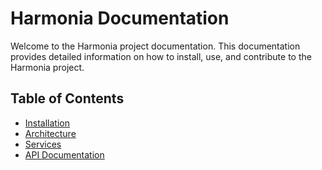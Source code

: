# Harmonia Documentation

Welcome to the Harmonia project documentation. This documentation provides detailed information on how to install, use, and contribute to the Harmonia project.

## Table of Contents

- [Installation](installation.md)
- [Architecture](architecture.md)
- [Services](services.md)
- [API Documentation](api/index.md)
